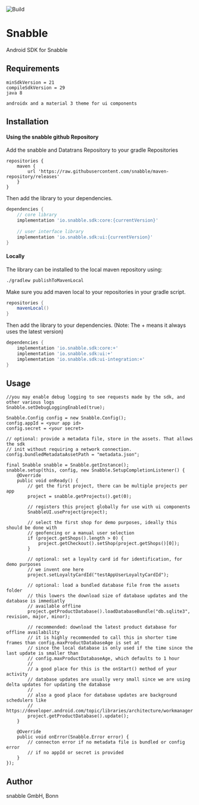 ![Build](https://github.com/snabble/Android-SDK/workflows/Build/badge.svg)

# Snabble

Android SDK for Snabble

## Requirements

```
minSdkVersion = 21
compileSdkVersion = 29
java 8

androidx and a material 3 theme for ui components
```

## Installation

#### Using the snabble github Repository

Add the snabble and Datatrans Repository to your gradle Repositories

```
repositories {
    maven {
        url 'https://raw.githubusercontent.com/snabble/maven-repository/releases'
    }
}
```

Then add the library to your dependencies. 

```gradle
dependencies {
    // core library
    implementation 'io.snabble.sdk:core:{currentVersion}'
    
    // user interface library
    implementation 'io.snabble.sdk:ui:{currentVersion}'
}
```

#### Locally

The library can be installed to the local maven repository using:

```sh
./gradlew publishToMavenLocal
```

Make sure you add maven local to your repositories in your gradle script.

```gradle
repositories {
    mavenLocal()
}
```

Then add the library to your dependencies. (Note: The + means it always uses the latest version)

```gradle
dependencies {
    implementation 'io.snabble.sdk:core:+'
    implementation 'io.snabble.sdk:ui:+'
    implementation 'io.snabble.sdk:ui-integration:+'
}
```

## Usage
```
//you may enable debug logging to see requests made by the sdk, and other various logs
Snabble.setDebugLoggingEnabled(true);

Snabble.Config config = new Snabble.Config();
config.appId = <your app id>
config.secret = <your secret>

// optional: provide a metadata file, store in the assets. That allows the sdk 
// init without requiring a network connection.
config.bundledMetadataAssetPath = "metadata.json";

final Snabble snabble = Snabble.getInstance();
snabble.setup(this, config, new Snabble.SetupCompletionListener() {
    @Override
    public void onReady() {
        // get the first project, there can be multiple projects per app
        project = snabble.getProjects().get(0);

        // registers this project globally for use with ui components
        SnabbleUI.useProject(project);

        // select the first shop for demo purposes, ideally this should be done with
        // geofencing or a manual user selection
        if (project.getShops().length > 0) {
            project.getCheckout().setShop(project.getShops()[0]);
        }

        // optional: set a loyalty card id for identification, for demo purposes
        // we invent one here
        project.setLoyaltyCardId("testAppUserLoyaltyCardId");
        
        // optional: load a bundled database file from the assets folder
        // this lowers the download size of database updates and the database is immediatly
        // available offline
        project.getProductDatabase().loadDatabaseBundle("db.sqlite3", revision, major, minor);
        
        // recommended: download the latest product database for offline availability
        // it is highly recommended to call this in shorter time frames than config.maxProductDatabaseAge is set at
        // since the local database is only used if the time since the last update is smaller than 
        // config.maxProductDatabaseAge, which defaults to 1 hour
        //
        // a good place for this is the onStart() method of your activity
        // database updates are usually very small since we are using delta updates for updating the database
        //
        // also a good place for database updates are background schedulers like 
        // https://developer.android.com/topic/libraries/architecture/workmanager
        project.getProductDatabase().update();
    }

    @Override
    public void onError(Snabble.Error error) {
        // connecton error if no metadata file is bundled or config error
        // if no appId or secret is provided
    }
});
```

## Author

snabble GmbH, Bonn
